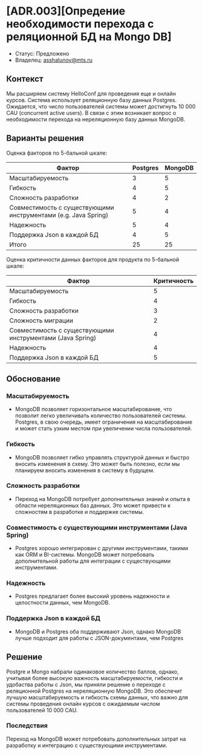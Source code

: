 # [ADR.003][Опредение необходимости перехода с реляционной БД на Mongo DB]

* Статус: Предложено
* Владелец: asshalunov@mts.ru

## Контекст
Мы расширяем систему HelloConf для проведения еще и онлайн курсов. Система использует реляционную базу данных Postgres. Ожидается, что число пользователей системы может достигнуть 10 000 CAU (concurrent active users). В связи с этим возникает вопрос о необходимости перехода на нереляционную базу данных MongoDB.

## Варианты решения

Оценка факторов по 5-бальной шкале:

| Фактор | Postgres | MongoDB |
| --- | --- | --- |
| Масштабируемость | 3 | 5 |
| Гибкость | 4 | 5 |
| Сложность разработки | 4 | 2 |
| Совместимость с существующими инструментами (e.g. Java Spring) | 5 | 4 |
| Надежность | 5 | 4 |
| Поддержка Json в каждой БД | 4 | 5 |
| Итого | 25 | 25 |

Оценка критичности данных факторов для продукта по 5-бальной шкале:

| Фактор | Критичность |
| --- | --- |
| Масштабируемость | 5 |
| Гибкость | 4 |
| Сложность разработки | 3 |
| Сложность миграции | 2 |
| Совместимость с существующими инструментами (Java Spring) | 4 |
| Надежность | 4 |
| Поддержка Json в каждой БД | 5 |

## Обоснование

### Масштабируемость

* MongoDB позволяет горизонтальное масштабирование, что позволит легко увеличивать количество пользователей системы. Postgres, в свою очередь, имеет ограничения на масштабирование и может стать узким местом при увеличении числа пользователей.

### Гибкость

* MongoDB позволяет гибко управлять структурой данных и быстро вносить изменения в схему. Это может быть полезно, если мы планируем вносить изменения в систему в будущем. 

### Сложность разработки

* Переход на MongoDB потребует дополнительных знаний и опыта в области нереляционных баз данных. Это может привести к сложностям в разработке и поддержке системы. 

### Совместимость с существующими инструментами (Java Spring)

* Postgres хорошо интегрирован с другими инструментами, такими как ORM и BI-системы. MongoDB может потребовать дополнительной работы для интеграции с существующими инструментами. 

### Надежность

* Postgres предлагает более высокий уровень надежности и целостности данных, чем MongoDB.

### Поддержка Json в каждой БД

* MongoDB и Postgres оба поддерживают Json, однако MongoDB лучше подходит для работы с JSON-документами, чем Postgres


## Решение
Postgre и Mongo набрали одинаковое количество баллов, однако, учитывая более высокую важность масштабируемости, гибкости и удобаства работы с Json, мы приняли решение о переходе с реляционной Postgres на нереляционную MongoDB. Это обеспечит лучшую масштабируемость и гибкость схемы данных, что важно для системы проведения онлайн курсов с ожидаемым числом пользователей 10 000 CAU.

### Последствия
Переход на MongoDB может потребовать дополнительных затрат на разработку и интеграцию с существующими инструментами.

